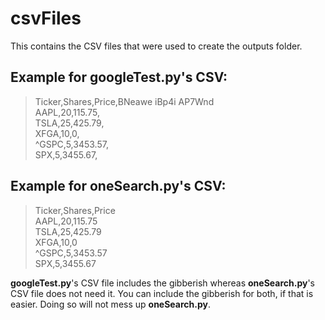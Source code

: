 # csvFiles
This contains the CSV files that were used to create the outputs folder.

## Example for googleTest.py's CSV:

> Ticker,Shares,Price,BNeawe iBp4i AP7Wnd
> <br />AAPL,20,115.75,
> <br />TSLA,25,425.79,
> <br />XFGA,10,0,
> <br />^GSPC,5,3453.57,
> <br />SPX,5,3455.67,

## Example for oneSearch.py's CSV:
> Ticker,Shares,Price
> <br />AAPL,20,115.75
> <br />TSLA,25,425.79
> <br />XFGA,10,0
> <br />^GSPC,5,3453.57
> <br />SPX,5,3455.67

**googleTest.py**'s CSV file includes the gibberish whereas **oneSearch.py**'s CSV file does not need it. You can include the gibberish for both, if that is easier. Doing so will not mess up **oneSearch.py**.
